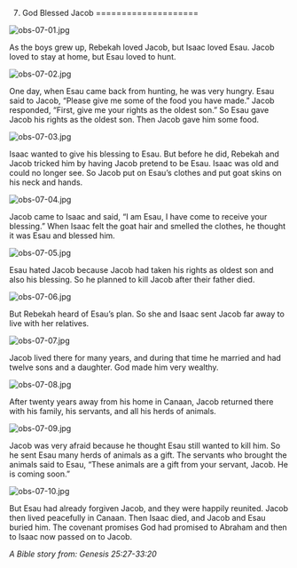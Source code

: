 7. God Blessed Jacob
====================

![obs-07-01.jpg](/var/www/vhosts/door43.org/httpdocs/data/gitrepo/media/en/obs/obs-07-01.jpg "obs-07-01.jpg")

As the boys grew up, Rebekah loved Jacob, but Isaac loved Esau. Jacob
loved to stay at home, but Esau loved to hunt.

![obs-07-02.jpg](/var/www/vhosts/door43.org/httpdocs/data/gitrepo/media/en/obs/obs-07-02.jpg "obs-07-02.jpg")

One day, when Esau came back from hunting, he was very hungry. Esau said
to Jacob, “Please give me some of the food you have made.” Jacob
responded, “First, give me your rights as the oldest son.” So Esau gave
Jacob his rights as the oldest son. Then Jacob gave him some food.

![obs-07-03.jpg](/var/www/vhosts/door43.org/httpdocs/data/gitrepo/media/en/obs/obs-07-03.jpg "obs-07-03.jpg")

Isaac wanted to give his blessing to Esau. But before he did, Rebekah
and Jacob tricked him by having Jacob pretend to be Esau. Isaac was old
and could no longer see. So Jacob put on Esau’s clothes and put goat
skins on his neck and hands.

![obs-07-04.jpg](/var/www/vhosts/door43.org/httpdocs/data/gitrepo/media/en/obs/obs-07-04.jpg "obs-07-04.jpg")

Jacob came to Isaac and said, “I am Esau, I have come to receive your
blessing.” When Isaac felt the goat hair and smelled the clothes, he
thought it was Esau and blessed him.

![obs-07-05.jpg](/var/www/vhosts/door43.org/httpdocs/data/gitrepo/media/en/obs/obs-07-05.jpg "obs-07-05.jpg")

Esau hated Jacob because Jacob had taken his rights as oldest son and
also his blessing. So he planned to kill Jacob after their father died.

![obs-07-06.jpg](/var/www/vhosts/door43.org/httpdocs/data/gitrepo/media/en/obs/obs-07-06.jpg "obs-07-06.jpg")

But Rebekah heard of Esau’s plan. So she and Isaac sent Jacob far away
to live with her relatives.

![obs-07-07.jpg](/var/www/vhosts/door43.org/httpdocs/data/gitrepo/media/en/obs/obs-07-07.jpg "obs-07-07.jpg")

Jacob lived there for many years, and during that time he married and
had twelve sons and a daughter. God made him very wealthy.

![obs-07-08.jpg](/var/www/vhosts/door43.org/httpdocs/data/gitrepo/media/en/obs/obs-07-08.jpg "obs-07-08.jpg")

After twenty years away from his home in Canaan, Jacob returned there
with his family, his servants, and all his herds of animals.

![obs-07-09.jpg](/var/www/vhosts/door43.org/httpdocs/data/gitrepo/media/en/obs/obs-07-09.jpg "obs-07-09.jpg")

Jacob was very afraid because he thought Esau still wanted to kill him.
So he sent Esau many herds of animals as a gift. The servants who
brought the animals said to Esau, “These animals are a gift from your
servant, Jacob. He is coming soon.”

![obs-07-10.jpg](/var/www/vhosts/door43.org/httpdocs/data/gitrepo/media/en/obs/obs-07-10.jpg "obs-07-10.jpg")

But Esau had already forgiven Jacob, and they were happily reunited.
Jacob then lived peacefully in Canaan. Then Isaac died, and Jacob and
Esau buried him. The covenant promises God had promised to Abraham and
then to Isaac now passed on to Jacob.

*A Bible story from: Genesis 25:27-33:20*
